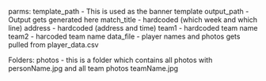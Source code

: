 parms:
template_path - This is used as the banner template
output_path - Output gets generated here
match_title - hardcoded (which week and which line)
address - hardcoded (address and time)
team1 - hardcoded team name
team2 - harcoded team name
data_file - player names and photos gets pulled from player_data.csv

Folders:
photos - this is a folder which contains all photos with personName.jpg and all team photos teamName.jpg
